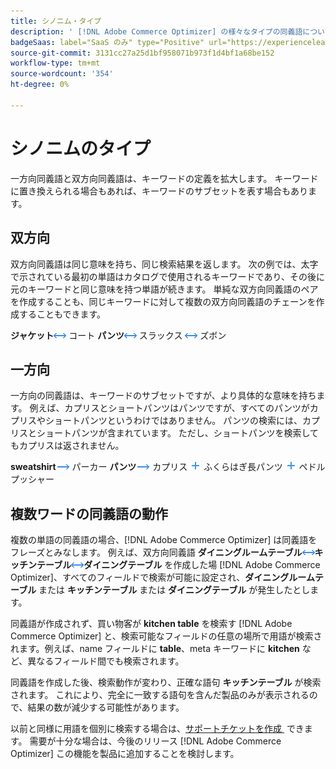 ```yaml
---
title: シノニム・タイプ
description: ' [!DNL Adobe Commerce Optimizer] の様々なタイプの同義語について説明します。'
badgeSaas: label="SaaS のみ" type="Positive" url="https://experienceleague.adobe.com/ja/docs/commerce/user-guides/product-solutions" tooltip="Adobe Commerce as a Cloud ServiceおよびAdobe Commerce Optimizer プロジェクトにのみ適用されます（Adobeで管理される SaaS インフラストラクチャ）。"
source-git-commit: 3131cc27a25d1bf958071b973f1d4bf1a68be152
workflow-type: tm+mt
source-wordcount: '354'
ht-degree: 0%

---
```


# シノニムのタイプ

一方向同義語と双方向同義語は、キーワードの定義を拡大します。 キーワードに置き換えられる場合もあれば、キーワードのサブセットを表す場合もあります。

## 双方向

双方向同義語は同じ意味を持ち、同じ検索結果を返します。 次の例では、太字で示されている最初の単語はカタログで使用されるキーワードであり、その後に元のキーワードと同じ意味を持つ単語が続きます。 単純な双方向同義語のペアを作成することも、同じキーワードに対して複数の双方向同義語のチェーンを作成することもできます。

**ジャケット**![&#x200B; 双方向セレクター &#x200B;](../../assets/btn-two-way.png) コート
**パンツ**![&#x200B; 双方向セレクター &#x200B;](../../assets/btn-two-way.png) スラックス ![&#x200B; 双方向セレクター &#x200B;](../../assets/btn-two-way.png) ズボン

## 一方向

一方向の同義語は、キーワードのサブセットですが、より具体的な意味を持ちます。 例えば、カプリスとショートパンツはパンツですが、すべてのパンツがカプリスやショートパンツというわけではありません。 パンツの検索には、カプリスとショートパンツが含まれています。 ただし、ショートパンツを検索してもカプリスは返されません。

**sweatshirt**![&#x200B; 一方向セレクター &#x200B;](../../assets/btn-one-way.png) パーカー
**パンツ**![&#x200B; 一方向セレクター &#x200B;](../../assets/btn-one-way.png) カプリス ![&#x200B; 複数一方向セレクター &#x200B;](../../assets/btn-multiple-one-way.png) ふくらはぎ長パンツ ![&#x200B; 複数一方向セレクター &#x200B;](../../assets/btn-multiple-one-way.png) ペドルプッシャー

## 複数ワードの同義語の動作

複数の単語の同義語の場合、[!DNL Adobe Commerce Optimizer] は同義語をフレーズとみなします。 例えば、双方向同義語 **ダイニングルームテーブル**![&#x200B; 双方向セレクター &#x200B;](../../assets/btn-two-way.png)**キッチンテーブル**![&#x200B; 双方向セレクター &#x200B;](../../assets/btn-two-way.png)**ダイニングテーブル** を作成した場 [!DNL Adobe Commerce Optimizer]、すべてのフィールドで検索が可能に設定され、**ダイニングルームテーブル** または **キッチンテーブル** または **ダイニングテーブル** が発生したとします。

同義語が作成されず、買い物客が **kitchen table** を検索す [!DNL Adobe Commerce Optimizer] と、検索可能なフィールドの任意の場所で用語が検索されます。例えば、name フィールドに **table**、meta キーワードに **kitchen** など、異なるフィールド間でも検索されます。

同義語を作成した後、検索動作が変わり、正確な語句 **キッチンテーブル** が検索されます。 これにより、完全に一致する語句を含んだ製品のみが表示されるので、結果の数が減少する可能性があります。

以前と同様に用語を個別に検索する場合は、[&#x200B; サポートチケットを作成 &#x200B;](https://experienceleague.adobe.com/ja/docs/commerce-knowledge-base/kb/help-center-guide/magento-help-center-user-guide) できます。 需要が十分な場合は、今後のリリース [!DNL Adobe Commerce Optimizer] この機能を製品に追加することを検討します。
